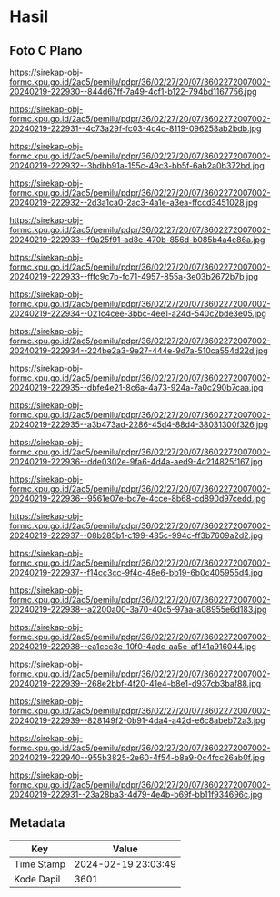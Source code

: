 # Hasil

## Foto C Plano

https://sirekap-obj-formc.kpu.go.id/2ac5/pemilu/pdpr/36/02/27/20/07/3602272007002-20240219-222930--844d67ff-7a49-4cf1-b122-794bd1167756.jpg

https://sirekap-obj-formc.kpu.go.id/2ac5/pemilu/pdpr/36/02/27/20/07/3602272007002-20240219-222931--4c73a29f-fc03-4c4c-8119-096258ab2bdb.jpg

https://sirekap-obj-formc.kpu.go.id/2ac5/pemilu/pdpr/36/02/27/20/07/3602272007002-20240219-222932--3bdbb91a-155c-49c3-bb5f-6ab2a0b372bd.jpg

https://sirekap-obj-formc.kpu.go.id/2ac5/pemilu/pdpr/36/02/27/20/07/3602272007002-20240219-222932--2d3a1ca0-2ac3-4a1e-a3ea-ffccd3451028.jpg

https://sirekap-obj-formc.kpu.go.id/2ac5/pemilu/pdpr/36/02/27/20/07/3602272007002-20240219-222933--f9a25f91-ad8e-470b-856d-b085b4a4e86a.jpg

https://sirekap-obj-formc.kpu.go.id/2ac5/pemilu/pdpr/36/02/27/20/07/3602272007002-20240219-222933--fffc9c7b-fc71-4957-855a-3e03b2672b7b.jpg

https://sirekap-obj-formc.kpu.go.id/2ac5/pemilu/pdpr/36/02/27/20/07/3602272007002-20240219-222934--021c4cee-3bbc-4ee1-a24d-540c2bde3e05.jpg

https://sirekap-obj-formc.kpu.go.id/2ac5/pemilu/pdpr/36/02/27/20/07/3602272007002-20240219-222934--224be2a3-9e27-444e-9d7a-510ca554d22d.jpg

https://sirekap-obj-formc.kpu.go.id/2ac5/pemilu/pdpr/36/02/27/20/07/3602272007002-20240219-222935--dbfe4e21-8c6a-4a73-924a-7a0c290b7caa.jpg

https://sirekap-obj-formc.kpu.go.id/2ac5/pemilu/pdpr/36/02/27/20/07/3602272007002-20240219-222935--a3b473ad-2286-45d4-88d4-38031300f326.jpg

https://sirekap-obj-formc.kpu.go.id/2ac5/pemilu/pdpr/36/02/27/20/07/3602272007002-20240219-222936--dde0302e-9fa6-4d4a-aed9-4c214825f167.jpg

https://sirekap-obj-formc.kpu.go.id/2ac5/pemilu/pdpr/36/02/27/20/07/3602272007002-20240219-222936--9561e07e-bc7e-4cce-8b68-cd890d97cedd.jpg

https://sirekap-obj-formc.kpu.go.id/2ac5/pemilu/pdpr/36/02/27/20/07/3602272007002-20240219-222937--08b285b1-c199-485c-994c-ff3b7609a2d2.jpg

https://sirekap-obj-formc.kpu.go.id/2ac5/pemilu/pdpr/36/02/27/20/07/3602272007002-20240219-222937--f14cc3cc-9f4c-48e6-bb19-6b0c405955d4.jpg

https://sirekap-obj-formc.kpu.go.id/2ac5/pemilu/pdpr/36/02/27/20/07/3602272007002-20240219-222938--a2200a00-3a70-40c5-97aa-a08955e6d183.jpg

https://sirekap-obj-formc.kpu.go.id/2ac5/pemilu/pdpr/36/02/27/20/07/3602272007002-20240219-222938--ea1ccc3e-10f0-4adc-aa5e-af141a916044.jpg

https://sirekap-obj-formc.kpu.go.id/2ac5/pemilu/pdpr/36/02/27/20/07/3602272007002-20240219-222939--268e2bbf-4f20-41e4-b8e1-d937cb3baf88.jpg

https://sirekap-obj-formc.kpu.go.id/2ac5/pemilu/pdpr/36/02/27/20/07/3602272007002-20240219-222939--828149f2-0b91-4da4-a42d-e6c8abeb72a3.jpg

https://sirekap-obj-formc.kpu.go.id/2ac5/pemilu/pdpr/36/02/27/20/07/3602272007002-20240219-222940--955b3825-2e60-4f54-b8a9-0c4fcc26ab0f.jpg

https://sirekap-obj-formc.kpu.go.id/2ac5/pemilu/pdpr/36/02/27/20/07/3602272007002-20240219-222931--23a28ba3-4d79-4e4b-b69f-bb11f934696c.jpg


## Metadata

| Key        | Value               |
| ---------- | ------------------- |
| Time Stamp | 2024-02-19 23:03:49 |
| Kode Dapil | 3601                |



